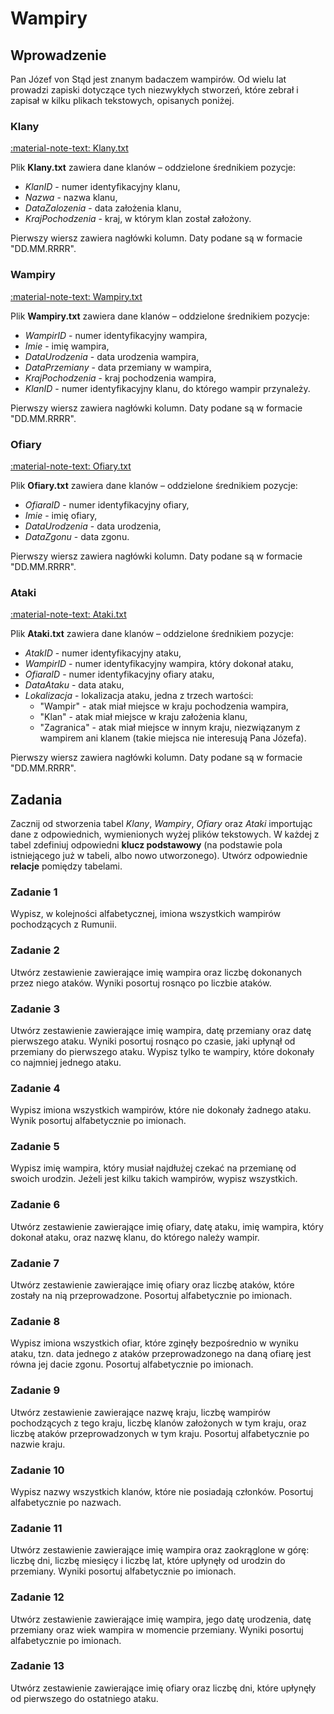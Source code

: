# Wampiry

## Wprowadzenie

Pan Józef von Stąd jest znanym badaczem wampirów. Od wielu lat prowadzi zapiski dotyczące tych niezwykłych stworzeń, które zebrał i zapisał w kilku plikach tekstowych, opisanych poniżej.

### Klany

[:material-note-text: Klany.txt](../../../../assets/vampires/Klany.txt)

Plik **Klany.txt** zawiera dane klanów – oddzielone średnikiem pozycje: 

- *KlanID* - numer identyfikacyjny klanu,
- *Nazwa* - nazwa klanu,
- *DataZalozenia* - data założenia klanu,
- *KrajPochodzenia* - kraj, w którym klan został założony.

Pierwszy wiersz zawiera nagłówki kolumn. Daty podane są w formacie "DD.MM.RRRR".

### Wampiry

[:material-note-text: Wampiry.txt](../../../../assets/vampires/Wampiry.txt)

Plik **Wampiry.txt** zawiera dane klanów – oddzielone średnikiem pozycje: 

- *WampirID* - numer identyfikacyjny wampira,
- *Imie* - imię wampira,
- *DataUrodzenia* - data urodzenia wampira,
- *DataPrzemiany* - data przemiany w wampira,
- *KrajPochodzenia* - kraj pochodzenia wampira,
- *KlanID* - numer identyfikacyjny klanu, do którego wampir przynależy.

Pierwszy wiersz zawiera nagłówki kolumn. Daty podane są w formacie "DD.MM.RRRR".

### Ofiary

[:material-note-text: Ofiary.txt](../../../../assets/vampires/Ofiary.txt)

Plik **Ofiary.txt** zawiera dane klanów – oddzielone średnikiem pozycje: 

- *OfiaraID* - numer identyfikacyjny ofiary,
- *Imie* - imię ofiary,
- *DataUrodzenia* - data urodzenia,
- *DataZgonu* - data zgonu.

Pierwszy wiersz zawiera nagłówki kolumn. Daty podane są w formacie "DD.MM.RRRR".

### Ataki

[:material-note-text: Ataki.txt](../../../../assets/vampires/Ataki.txt)

Plik **Ataki.txt** zawiera dane klanów – oddzielone średnikiem pozycje: 

- *AtakID* - numer identyfikacyjny ataku,
- *WampirID* - numer identyfikacyjny wampira, który dokonał ataku,
- *OfiaraID* - numer identyfikacyjny ofiary ataku,
- *DataAtaku* - data ataku,
- *Lokalizacja* - lokalizacja ataku, jedna z trzech wartości:
  - "Wampir" - atak miał miejsce w kraju pochodzenia wampira,
  - "Klan" - atak miał miejsce w kraju założenia klanu,
  - "Zagranica" - atak miał miejsce w innym kraju, niezwiązanym z wampirem ani klanem (takie miejsca nie interesują Pana Józefa).

Pierwszy wiersz zawiera nagłówki kolumn. Daty podane są w formacie "DD.MM.RRRR".

## Zadania

Zacznij od stworzenia tabel *Klany*, *Wampiry*, *Ofiary* oraz *Ataki* importując dane z odpowiednich, wymienionych wyżej plików tekstowych. W każdej z tabel zdefiniuj odpowiedni **klucz podstawowy** (na podstawie pola istniejącego już w tabeli, albo nowo utworzonego). Utwórz odpowiednie **relacje** pomiędzy tabelami.

### Zadanie 1

Wypisz, w kolejności alfabetycznej, imiona wszystkich wampirów pochodzących z Rumunii.

### Zadanie 2

Utwórz zestawienie zawierające imię wampira oraz liczbę dokonanych przez niego ataków. Wyniki posortuj rosnąco po liczbie ataków.

### Zadanie 3

Utwórz zestawienie zawierające imię wampira, datę przemiany oraz datę pierwszego ataku. Wyniki posortuj rosnąco po czasie, jaki upłynął od przemiany do pierwszego ataku. Wypisz tylko te wampiry, które dokonały co najmniej jednego ataku.

### Zadanie 4

Wypisz imiona wszystkich wampirów, które nie dokonały żadnego ataku. Wynik posortuj alfabetycznie po imionach.

### Zadanie 5

Wypisz imię wampira, który musiał najdłużej czekać na przemianę od swoich urodzin. Jeżeli jest kilku takich wampirów, wypisz wszystkich.

### Zadanie 6

Utwórz zestawienie zawierające imię ofiary, datę ataku, imię wampira, który dokonał ataku, oraz nazwę klanu, do którego należy wampir.

### Zadanie 7

Utwórz zestawienie zawierające imię ofiary oraz liczbę ataków, które zostały na nią przeprowadzone. Posortuj alfabetycznie po imionach.

### Zadanie 8

Wypisz imiona wszystkich ofiar, które zginęły bezpośrednio w wyniku ataku, tzn. data jednego z ataków przeprowadzonego na daną ofiarę jest równa jej dacie zgonu. Posortuj alfabetycznie po imionach.

### Zadanie 9

Utwórz zestawienie zawierające nazwę kraju, liczbę wampirów pochodzących z tego kraju, liczbę klanów założonych w tym kraju, oraz liczbę ataków przeprowadzonych w tym kraju. Posortuj alfabetycznie po nazwie kraju.

### Zadanie 10

Wypisz nazwy wszystkich klanów, które nie posiadają członków. Posortuj alfabetycznie po nazwach.

### Zadanie 11

Utwórz zestawienie zawierające imię wampira oraz zaokrąglone w górę: liczbę dni, liczbę miesięcy i liczbę lat, które upłynęły od urodzin do przemiany. Wyniki posortuj alfabetycznie po imionach.

### Zadanie 12

Utwórz zestawienie zawierające imię wampira, jego datę urodzenia, datę przemiany oraz wiek wampira w momencie przemiany. Wyniki posortuj alfabetycznie po imionach.

### Zadanie 13

Utwórz zestawienie zawierające imię ofiary oraz liczbę dni, które upłynęły od pierwszego do ostatniego ataku.
